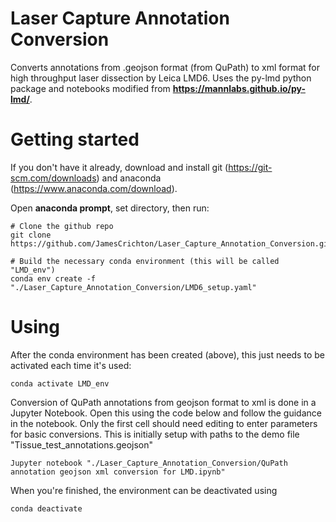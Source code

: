 # Laser Capture Annotation Conversion
Converts annotations from .geojson format (from QuPath) to xml format for high throughput laser dissection by Leica LMD6. 
Uses the py-lmd python package and notebooks modified from **https://mannlabs.github.io/py-lmd/**. 

# Getting started
If you don't have it already, download and install git (https://git-scm.com/downloads) and anaconda (https://www.anaconda.com/download). 

Open **anaconda prompt**, set directory, then run:

```
# Clone the github repo 
git clone https://github.com/JamesCrichton/Laser_Capture_Annotation_Conversion.git

# Build the necessary conda environment (this will be called "LMD_env")
conda env create -f "./Laser_Capture_Annotation_Conversion/LMD6_setup.yaml"

```
# Using 
After the conda environment has been created (above), this just needs to be activated each time it's used:
```
conda activate LMD_env
```

Conversion of QuPath annotations from geojson format to xml is done in a Jupyter Notebook. 
Open this using the code below and follow the guidance in the notebook. 
Only the first cell should need editing to enter parameters for basic conversions. This is initially setup with paths to the demo file "Tissue_test_annotations.geojson"

```
Jupyter notebook "./Laser_Capture_Annotation_Conversion/QuPath annotation geojson xml conversion for LMD.ipynb"
```

When you're finished, the environment can be deactivated using

```
conda deactivate
```
